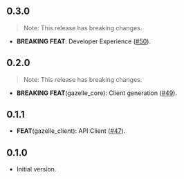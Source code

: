## 0.3.0

> Note: This release has breaking changes.

 - **BREAKING** **FEAT**: Developer Experience ([#50](https://github.com/intales/gazelle/issues/50)).

## 0.2.0

> Note: This release has breaking changes.

 - **BREAKING** **FEAT**(gazelle_core): Client generation ([#49](https://github.com/intales/gazelle/issues/49)).

## 0.1.1

 - **FEAT**(gazelle_client): API Client ([#47](https://github.com/intales/gazelle/issues/47)).

## 0.1.0

- Initial version.
